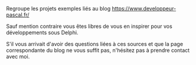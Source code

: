 Regroupe les projets exemples liés au blog https://www.developpeur-pascal.fr/

Sauf mention contraire vous êtes libres de vous en inspirer pour vos développements sous Delphi.

S'il vous arrivait d'avoir des questions liées à ces sources et que la page correspondante du blog ne vous suffit pas, n'hésitez pas à prendre contact avec moi.
